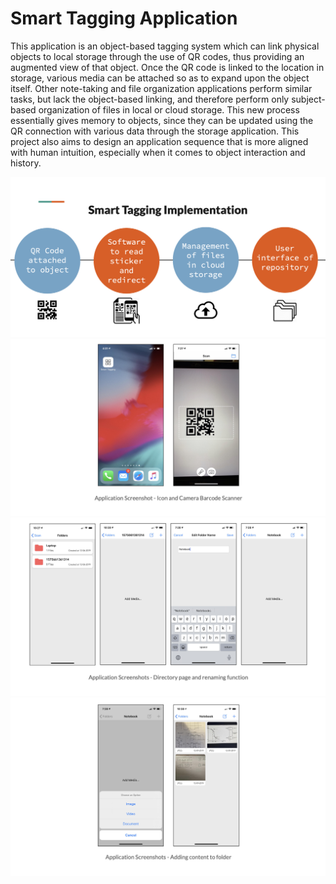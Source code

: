 # Smart Tagging Application

This application is an object-based tagging system which can link physical objects to local storage through the use of QR codes, thus providing an augmented view of that object. Once the QR code is linked to the location in storage, various media can be attached so as to expand upon the object itself. Other note-taking and file organization applications perform similar tasks, but lack the object-based linking, and therefore perform only subject-based organization of files in local or cloud storage. This new process essentially gives memory to objects, since they can be updated using the QR connection with various data through the storage application. This project also aims to design an application sequence that is more aligned with human intuition, especially when it comes to object interaction and history.

![Figure 1](/Figures/figure1.png)
![Figure 2](/Figures/figure2.png)
![Figure 3](/Figures/figure3.png)
![Figure 4](/Figures/figure4.png)
